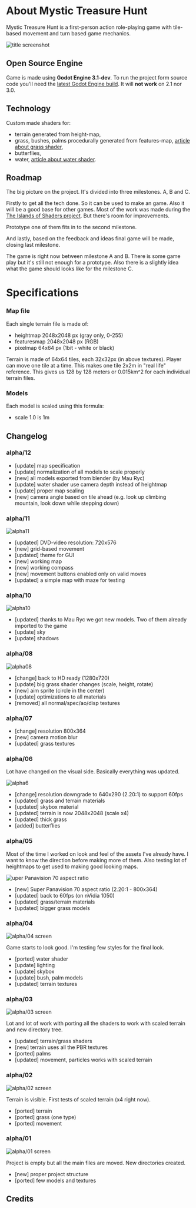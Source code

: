 # About Mystic Treasure Hunt
Mystic Treasure Hunt is a first-person action role-playing game with tile-based movement and turn based game mechanics.

![title screenshot](web-stuff/title_screen.png)

## Open Source Engine
Game is made using **Godot Engine 3.1-dev**. To run the project form source code you'll need the [latest Godot Engine build](http://docs.godotengine.org/en/latest/development/compiling/). It will **not work** on 2.1 nor 3.0.

## Technology
Custom made shaders for:
- terrain generated from height-map,
- grass, bushes, palms procedurally generated from features-map, [article about grass shader](https://bits.krzysztofjankowski.com/how-i-grow-with-grass-shader/),
- butterflies,
- water, [article about water shader](http://krzysztofjankowski.com/blog/water-shader-in-godotengine-3.html).

## Roadmap

The big picture on the project. It's divided into three milestones. A, B and C.

Firstly to get all the tech done. So it can be used to make an game. Also it will be a good base for other games. Most of the work was made during the [The Islands of Shaders project](https://github.com/w84death/the-islands-of-shaders). But there's room for improvements.

Prototype one of them fits in to the second milestone. 

And lastly, based on the feedback and ideas final game will be made, closing last milestone.

The game is right now between milestone A and B. There is some game play but it's still not enough for a prototype. Also there is a slightly idea what the game should looks like for the milestone C.

# Specifications

### Map file

Each single terrain file is made of:

- heightmap 2048x2048 px (gray only, 0-255)
- featuresmap 2048x2048 px (RGB)
- pixelmap 64x64 px (1bit - white or black)

Terrain is made of 64x64 tiles, each 32x32px (in above textures). Player can move one tile at a time. This makes one tile 2x2m in "real life" reference. This gives us 128 by 128 meters or 0.015km^2 for each individual terrain files.

### Models

Each model is scaled using this formula:

- scale 1.0 is 1m



## Changelog

### alpha/12

- [update] map specification
- [update] normalization of all models to scale properly
- [new] all models exported from blender (by Mau Ryc)
- [update] water shader use camera depth instead of heightmap
- [update] proper map scaling
- [new]  camera angle based on tile ahead (e.g. look up climbing mountain, look down while stepping down)

### alpha/11

![alpha11](web-stuff/alpha11.png)

- [updated] DVD-video resolution: 720x576
- [new] grid-based movement
- [updated] theme for GUI
- [new] working map
- [new] working compass
- [new] movement buttons enabled only on valid moves
- [updated] a simple map with maze for testing

### alpha/10

![alpha10](web-stuff/alpha10.png)

- [updated] thanks to Mau Ryc we got new models. Two of them already imported to the game
- [update] sky
- [update] shadows

### alpha/08

![alpha08](web-stuff/alpha08.png)

- [change] back to HD ready (1280x720)
- [update] big grass shader changes (scale, height, rotate)
- [new] aim sprite (circle in the center)
- [update] optimizations to all materials
- [removed] all normal/spec/ao/disp textures

### alpha/07

- [change] resolution 800x364
- [new] camera motion blur
- [updated] grass textures

### alpha/06

Lot have changed on the visual side. Basically everything was updated.

![alpha6](web-stuff/alpha06.png)

- [change] resolution downgrade to 640x290 (2.20:1) to support 60fps
- [updated] grass and terrain materials
- [updated] skybox material
- [updated] terrain is now 2048x2048 (scale x4)
- [updated] thick grass
- [added] butterflies

### alpha/05

Most of the time I worked on look and feel of the assets I've already have. I want to know the direction before making more of them. Also testing lot of heightmaps to get used to making good looking maps.

![uper Panavision 70 aspect ratio ](web-stuff/alpha05.png)

- [new] Super Panavision 70 aspect ratio (2.20:1 - 800x364)
- [updated] back to 60fps (on nVidia 1050)
- [updated] grass/terrain materials
- [updated] bigger grass models

### alpha/04

![alpha/04 screen](web-stuff/alpha04.png)

Game starts to look good. I'm testing few styles for the final look.

- [ported] water shader
- [update] lighting
- [update] skybox
- [update] bush, palm models
- [updated] terrain textures

### alpha/03

![alpha/03 screen](web-stuff/alpha03.png)

Lot and lot of work with porting all the shaders to work with scaled terrain and new directory tree.

- [updated] terrain/grass shaders
- [new] terrain uses all the PBR textures
- [ported] palms
- [updated] movement, particles works with scaled terrain

### alpha/02

![alpha/02 screen](web-stuff/alpha02.png)

Terrain is visible. First tests of scaled terrain (x4 right now).

- [ported] terrain
- [ported] grass (one type)
- [ported] movement

### alpha/01

![alpha/01 screen](web-stuff/alpha01.png)

Project is empty but all the main files are moved. New directories created.

- [new] proper project structure
- [ported] few models and textures



## Credits

